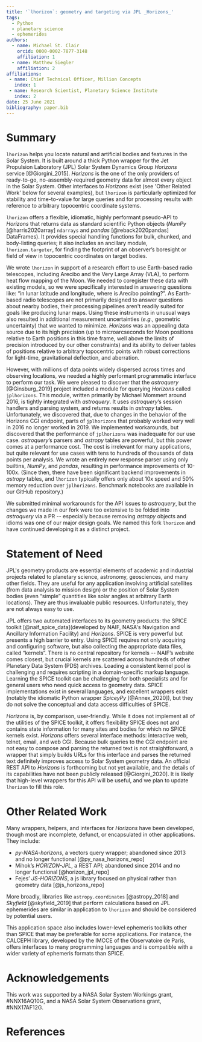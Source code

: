 ```yaml
---
title: '`lhorizon`: geometry and targeting via JPL _Horizons_'
tags:
  - Python
  - planetary science
  - ephemerides
authors:
  - name: Michael St. Clair 
    orcid: 0000-0002-7877-3148 
    affiliation: 1
  - name: Matthew Siegler
    affiliation: 2
affiliations:
 - name: Chief Technical Officer, Million Concepts
   index: 1
 - name: Research Scientist, Planetary Science Institute
   index: 2
date: 25 June 2021
bibliography: paper.bib
---
```


# Summary

`lhorizon` helps you locate natural and artificial bodies and features in the
Solar System. It is built around a thick Python wrapper for the Jet Propulsion
Laboratory (JPL) Solar System Dynamics Group  _Horizons_ service
[@Giorgini_2015]. _Horizons_ is the one of the only providers of ready-to-go,
no-assembly-required geometry data for almost every object in the
Solar System.  Other interfaces to _Horizons_ exist (see 'Other Related Work'
below for several examples), but `lhorizon` is particularly optimized for
stability and time-to-value for large queries and for processing results with
reference to arbitrary topocentric coordinate systems.

`lhorizon` offers a flexible, idiomatic, highly performant pseudo-API
to _Horizons_ that returns data as standard scientific Python objects (_NumPy_
[@harris2020array] `ndarrays` and _pandas_ [@reback2020pandas] DataFrames). It
provides special handling functions for bulk, chunked, and body-listing
queries; it also includes an ancillary module, `lhorizon.targeter`, for finding
the footprint of an observer’s boresight or field of view in topocentric
coordinates on target bodies. 

We wrote `lhorizon` in support of a research effort to use Earth-based radio
telescopes, including Arecibo and the Very Large Array (VLA), to perform heat
flow mapping of the Moon. We needed to coregister these data with existing
models, so we were specifically interested in answering questions like: “in
lunar latitude and longitude, where is Arecibo pointing?”. As Earth-based radio
telescopes are not primarily designed to answer questions about nearby bodies,
their processing pipelines aren't readily suited for goals like producing 
lunar maps. Using these instruments in unusual ways also resulted in
additional measurement uncertainties (_e.g._, geometric uncertainty) that we
wanted to minimize.  _Horizons_ was an appealing data source due to its high 
precision (up to microarcseconds for Moon positions relative to Earth positions 
in this time frame, well above the limits of precision introduced by our 
other constraints) and its ability to deliver tables of positions relative to 
arbitrary topocentric points with robust corrections for light-time, 
gravitational deflection, and aberration.

However, with millions of data points widely dispersed across times and
observing locations, we needed a highly performant programmatic interface to
perform our task. We were pleased to discover that the _astroquery_
[@Ginsburg_2019] project included a module for querying _Horizons_ called
`jplhorizons`. This module, written primarily by Michael Mommert around 2016,
is tightly integrated with _astroquery_. It uses _astroquery_’s session
handlers and parsing system, and returns results in _astropy_ tables.
Unfortunately, we discovered that, due to changes in the behavior of the
Horizons CGI endpoint, parts of `jplhorizons` that probably worked very well in
2016 no longer worked in 2019. We implemented workarounds, but discovered that
the performance of `jplhorizons` was inadequate for our use
case. _astroquery_’s parsers and _astropy_ tables are powerful, but this power
comes at a performance cost. The cost is irrelevant for many applications, but
quite relevant for use cases with tens to hundreds of thousands of data points
per analysis. We wrote an entirely new response parser using only builtins, 
_NumPy_, and _pandas_, resulting in performance improvements of 10-100x.
(Since then, there have been significant backend improvements in _astropy_ 
tables, and `lhorizon` typically offers only about 10x speed and 50% memory 
reduction over `jplhorizons`. Benchmark notebooks are available in our GitHub 
repository.)

We submitted minimal workarounds for the API issues to _astroquery_, but the
changes we made in our fork were too extensive to be folded into 
_astroquery_ via a PR -- especially because removing _astropy_ objects and
 idioms was one of our major design goals. We named this fork `lhorizon` and
 have continued developing it as a distinct project. 

# Statement of Need

JPL's geometry products are essential elements of academic and industrial 
projects related to planetary science, astronomy, geosciences, and many other 
fields. They are useful for any application involving artificial satellites 
(from data analysis to mission design) or the position of Solar System bodies 
(even “simple” quantities like solar angles at arbitrary Earth locations). 
They are thus invaluable public resources. Unfortunately, they are not always 
easy to use.

JPL offers two automated interfaces to its geometry products: the SPICE toolkit
[@naif_spice_data](developed by NAIF, NASA's Navigation and Ancillary
Information Facility) and _Horizons_. SPICE is very powerful but presents a
high barrier to entry. Using SPICE requires not only acquiring and configuring
software, but also collecting the appropriate data files, called “kernels”.
There is no central repository for kernels -- NAIF’s website comes closest, but
crucial kernels are scattered across hundreds of other Planetary Data System
(PDS) archives. Loading a consistent kernel pool is challenging and requires
scripting in a domain-specific markup language. Learning the SPICE toolkit can
be challenging for both specialists and for general users who need quick access
to geometry data. SPICE implementations exist in several languages, and
excellent wrappers exist (notably the idiomatic Python wrapper _SpiceyPy_
[@Annex_2020]), but they do not solve the conceptual and data access
difficulties of SPICE.

_Horizons_ is, by comparison, user-friendly. While it does not implement all of
the utilities of the SPICE toolkit, it offers flexibility SPICE does not and
contains state information for many sites and bodies for which no SPICE kernels exist.
_Horizons_ offers several interface methods: interactive web, telnet, email, and
web CGI. Because bulk
queries to the CGI endpoint are not easy to compose and parsing the returned 
text is not straightforward, a wrapper that simply builds URLs for this 
interface and parses the returned text definitely improves access to 
Solar System geometry data. An official REST API to _Horizons_ is forthcoming 
but not yet available, and the details of its capabilities have not been 
publicly released [@Giorgini_2020]. It is likely that high-level wrappers for 
this API will be useful, and we plan to update `lhorizon` to fill this role.

# Other Related Work

Many wrappers, helpers, and interfaces for _Horizons_ have been developed, 
though most are incomplete, defunct, or encapsulated in other applications. 
They include:

* _py-NASA-horizons_, a vectors query wrapper; abandoned since 2013 and no longer functional [@py_nasa_horizons_repo]
* Mihok’s _HORIZON-JPL_, a REST API; abandoned since 2014 and no longer functional [@horizon_jpl_repo]
* Fejes’ _JS-HORIZONS_, a js library focused on physical rather than geometry data [@js_horizons_repo]

More broadly, libraries like `astropy.coordinates` [@astropy_2018] and 
_Skyfield_ [@skyfield_2019] that perform calculations based on JPL 
ephemerides are similar in application to `lhorizon` and should be considered 
by potential users.

This application space also includes lower-level ephemeris toolkits other 
than SPICE that may be preferable for some applications. For instance, the 
CALCEPH library, developed by the IMCCE of the Observatoire de Paris, offers 
interfaces to many programming languages and is compatible with a wider 
variety of ephemeris formats than SPICE.


# Acknowledgements

This work was supported by a NASA Solar System Workings grant, #NNX16AQ10G, and
a NASA Solar System Observations grant, #NNX17AF12G.

# References
